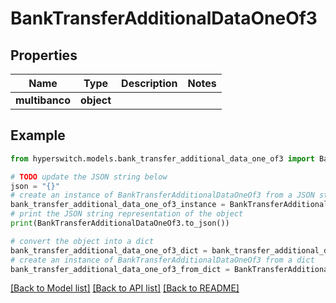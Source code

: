 # BankTransferAdditionalDataOneOf3


## Properties

Name | Type | Description | Notes
------------ | ------------- | ------------- | -------------
**multibanco** | **object** |  | 

## Example

```python
from hyperswitch.models.bank_transfer_additional_data_one_of3 import BankTransferAdditionalDataOneOf3

# TODO update the JSON string below
json = "{}"
# create an instance of BankTransferAdditionalDataOneOf3 from a JSON string
bank_transfer_additional_data_one_of3_instance = BankTransferAdditionalDataOneOf3.from_json(json)
# print the JSON string representation of the object
print(BankTransferAdditionalDataOneOf3.to_json())

# convert the object into a dict
bank_transfer_additional_data_one_of3_dict = bank_transfer_additional_data_one_of3_instance.to_dict()
# create an instance of BankTransferAdditionalDataOneOf3 from a dict
bank_transfer_additional_data_one_of3_from_dict = BankTransferAdditionalDataOneOf3.from_dict(bank_transfer_additional_data_one_of3_dict)
```
[[Back to Model list]](../README.md#documentation-for-models) [[Back to API list]](../README.md#documentation-for-api-endpoints) [[Back to README]](../README.md)


